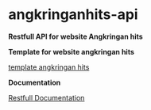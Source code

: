 # angkringanhits-api

**Restfull API for website Angkringan hits**

**Template for website angkringan hits**

[template angkringan hits](https://github.com/Safrudin244342/Angkringan-Hits)

**Documentation**

[Restfull Documentation](https://web.postman.co/collections/12502474-b503d547-b6dd-462b-a821-fa008dc417cc?version=latest&workspace=f7a4a8ea-0d53-4b76-8759-b6ab9cca17e1)
